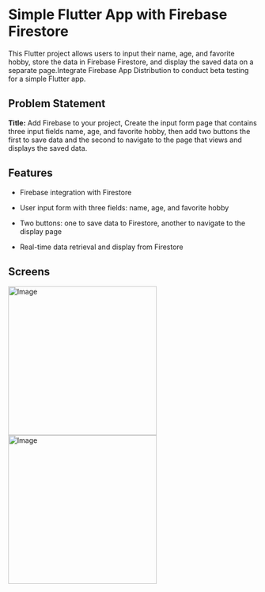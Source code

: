 # Simple Flutter App with Firebase Firestore

This Flutter project allows users to input their name, age, and favorite hobby, store the data in Firebase Firestore, and display the saved data on a separate page.Integrate Firebase App Distribution to conduct beta testing for a simple Flutter app.




## Problem Statement

**Title:**  Add Firebase to your project, Create the input form page that contains three input fields name, age, and favorite hobby,
then add two buttons the first to save data and the second to navigate to the page that views and displays the saved data.

## Features

- Firebase integration with Firestore

- User input form with three fields: name, age, and favorite hobby

- Two buttons: one to save data to Firestore, another to navigate to the display page

- Real-time data retrieval and display from Firestore


## Screens 
 <img src="https://github.com/user-attachments/assets/024a71e6-ff54-440c-b23c-19d1b72685b5" alt="Image" width="300">
<img src="https://github.com/user-attachments/assets/aa425219-8fc7-47f1-aed9-656c5c62785e" alt="Image" width="300">

